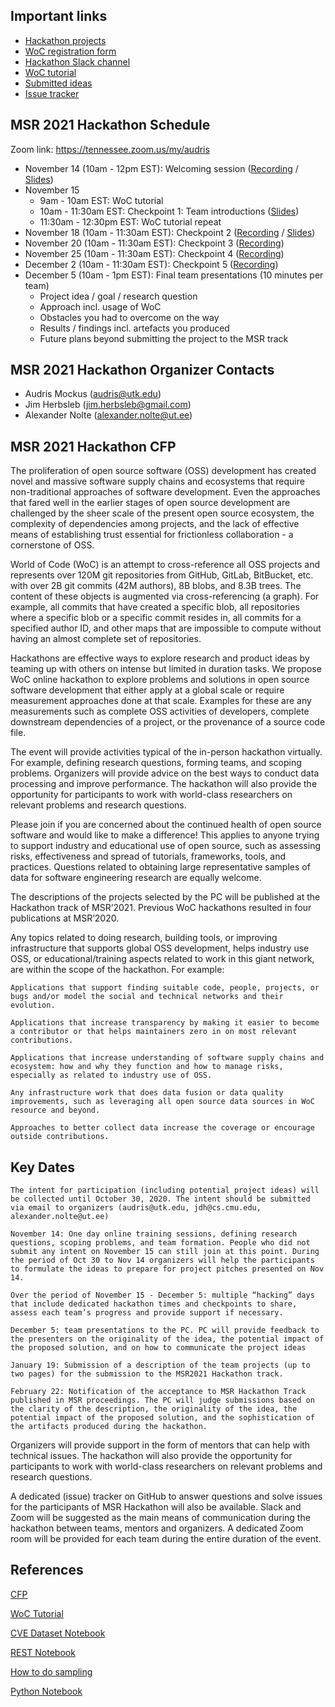 ## Important links

- [Hackathon projects](https://github.com/woc-hack/msr-hackathon/blob/master/projects.md)
- [WoC registration form](https://docs.google.com/forms/d/e/1FAIpQLSd4vA5Exr-pgySRHX_NWqLz9VTV2DB6XMlR-gue_CQm51qLOQ/viewform?vc=0&c=0&w=1&flr=0&usp=mail_form_link) 
- [Hackathon Slack channel](https://join.slack.com/t/woc-hack/shared_invite/zt-iodol0cm-R99KHgN7KGiuZ0tVvOYZzQ)
- [WoC tutorial](https://github.com/woc-hack/tutorial)
- [Submitted ideas](https://github.com/woc-hack/msr-hackathon/blob/master/ideas.md)
- [Issue tracker](https://github.com/woc-hack/msr-hackathon/issues)

## MSR 2021 Hackathon Schedule

Zoom link: https://tennessee.zoom.us/my/audris

* November 14 (10am - 12pm EST): Welcoming session ([Recording](https://drive.google.com/file/d/1NQVwqqHn2LsHY33RCvQ69MDN-8DNBlLM/view?usp=sharing) / [Slides](https://drive.google.com/file/d/1zx4bG4GdQyZ5H6Rhv1K-VZm4SG7MnLl_/view?usp=sharing))
* November 15
     -   9am - 10am EST: WoC tutorial
     -  10am - 11:30am EST: Checkpoint 1: Team introductions ([Slides](https://drive.google.com/file/d/1QaUFcABvRDdVuMI00_cHpww7iSGcAnK0/view?usp=sharing))
     -  11:30am - 12:30pm EST: WoC tutorial repeat
* November 18 (10am - 11:30am EST): Checkpoint 2 ([Recording](https://drive.google.com/file/d/1Dm3EVfgzjBQWF7cIosCo3VVHufUxOJc3/view?usp=sharing) / [Slides](https://drive.google.com/file/d/1GupC3SiOA--_SCxRflJwGz5hbGaG0Qfa/view?usp=sharing))
* November 20 (10am - 11:30am EST): Checkpoint 3 ([Recording](https://drive.google.com/file/d/1mceqNwnr7ilPn41eIH_NgEGl3HG1y-dU/view?usp=sharing))
* November 25 (10am - 11:30am EST): Checkpoint 4 ([Recording](https://drive.google.com/file/d/14OshGrdpL4TpdVjJpNReohEcWmwNZUUW/view?usp=sharing))
* December 2 (10am - 11:30am EST): Checkpoint 5 ([Recording](https://drive.google.com/file/d/1a20WAr96m6XingD15ik5EyxccXiDJ5jo/view?usp=sharing))
* December 5 (10am - 1pm EST): Final team presentations (10 minutes per team)
     -   Project idea / goal / research question
     -   Approach incl. usage of WoC
     -   Obstacles you had to overcome on the way
     -   Results / findings incl. artefacts you produced
     -   Future plans beyond submitting the project to the MSR track

## MSR 2021 Hackathon Organizer Contacts
* Audris Mockus (audris@utk.edu)
* Jim Herbsleb (jim.herbsleb@gmail.com)
* Alexander Nolte (alexander.nolte@ut.ee)

## MSR 2021 Hackathon CFP

The proliferation of open source software (OSS) development has created novel and massive software supply chains and ecosystems that require non-traditional approaches of software development. Even the approaches that fared well in the earlier stages of open source development are challenged by the sheer scale of the present open source ecosystem, the complexity of dependencies among projects, and the lack of effective means of establishing trust essential for frictionless collaboration - a cornerstone of OSS.

World of Code (WoC) is an attempt to cross-reference all OSS projects and represents over 120M git repositories from GitHub, GitLab, BitBucket, etc. with over 2B git commits (42M authors), 8B blobs, and 8.3B trees. The content of these objects is augmented via cross-referencing (a graph). For example, all commits that have created a specific blob, all repositories where a specific blob or a specific commit resides in, all commits for a specified author ID, and other maps that are impossible to compute without having an almost complete set of repositories.

Hackathons are effective ways to explore research and product ideas by teaming up with others on intense but limited in duration tasks. We propose WoC online hackathon to explore problems and solutions in open source software development that either apply at a global scale or require measurement approaches done at that scale. Examples for these are any measurements such as complete OSS activities of developers, complete downstream dependencies of a project, or the provenance of a source code file.

The event will provide activities typical of the in-person hackathon virtually. For example, defining research questions, forming teams, and scoping problems. Organizers will provide advice on the best ways to conduct data processing and improve performance. The hackathon will also provide the opportunity for participants to work with world-class researchers on relevant problems and research questions.

Please join if you are concerned about the continued health of open source software and would like to make a difference! This applies to anyone trying to support industry and educational use of open source, such as assessing risks, effectiveness and spread of tutorials, frameworks, tools, and practices. Questions related to obtaining large representative samples of data for software engineering research are equally welcome.

The descriptions of the projects selected by the PC will be published at the Hackathon track of MSR’2021. Previous WoC hackathons resulted in four publications at MSR’2020.

Any topics related to doing research, building tools, or improving infrastructure that supports global OSS development, helps industry use OSS, or educational/training aspects related to work in this giant network, are within the scope of the hackathon. For example:

    Applications that support finding suitable code, people, projects, or bugs and/or model the social and technical networks and their evolution.

    Applications that increase transparency by making it easier to become a contributor or that helps maintainers zero in on most relevant contributions.

    Applications that increase understanding of software supply chains and ecosystem: how and why they function and how to manage risks, especially as related to industry use of OSS.

    Any infrastructure work that does data fusion or data quality improvements, such as leveraging all open source data sources in WoC resource and beyond.

    Approaches to better collect data increase the coverage or encourage outside contributions.

## Key Dates

    The intent for participation (including potential project ideas) will be collected until October 30, 2020. The intent should be submitted via email to organizers (audris@utk.edu, jdh@cs.cmu.edu, alexander.nolte@ut.ee)

    November 14: One day online training sessions, defining research questions, scoping problems, and team formation. People who did not submit any intent on November 15 can still join at this point. During the period of Oct 30 to Nov 14 organizers will help the participants to formulate the ideas to prepare for project pitches presented on Nov 14.

    Over the period of November 15 - December 5: multiple “hacking” days that include dedicated hackathon times and checkpoints to share, assess each team’s progress and provide support if necessary.

    December 5: team presentations to the PC. PC will provide feedback to the presenters on the originality of the idea, the potential impact of the proposed solution, and on how to communicate the project ideas

    January 19: Submission of a description of the team projects (up to two pages) for the submission to the MSR2021 Hackathon track.

    February 22: Notification of the acceptance to MSR Hackathon Track published in MSR proceedings. The PC will judge submissions based on the clarity of the description, the originality of the idea, the potential impact of the proposed solution, and the sophistication of the artifacts produced during the hackathon.

Organizers will provide support in the form of mentors that can help with technical issues. The hackathon will also provide the opportunity for participants to work with world-class researchers on relevant problems and research questions.

A dedicated (issue) tracker on GitHub to answer questions and solve issues for the participants of MSR Hackathon will also be available. Slack and Zoom will be suggested as the main means of communication during the hackathon between teams, mentors and organizers. A dedicated Zoom room will be provided for each team during the entire duration of the event.


## References

[CFP](https://2021.msrconf.org/track/hackathon)

[WoC Tutorial](https://github.com/woc-hack/tutorial/blob/master/README.md)

[CVE Dataset Notebook](https://github.com/woc-hack/msr-hackathon/blob/master/CVEJupyter.ipynb)

[REST Notebook](https://github.com/woc-hack/msr-hackathon/blob/master/RESTJupyter.ipynb)

[How to do sampling](https://github.com/woc-hack/msr-hackathon/blob/master/sampling-resource.md)

[Python Notebook](https://github.com/woc-hack/msr-hackathon/blob/master/PYJupyter.ipynb)
